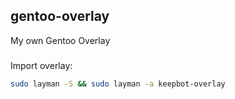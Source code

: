 ## gentoo-overlay
My own Gentoo Overlay

###
Import overlay:
```bash
sudo layman -S && sudo layman -a keepbot-overlay
```

